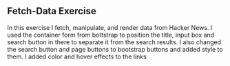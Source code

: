 ## Fetch-Data Exercise

In this exercise I fetch, manipulate, and render data from Hacker News.  I used the container form from bottstrap to position the title, input box and search button in there to separate it from the search results.  I also changed the search button and page buttons to bootstrap buttons and added style to them.  I added color and hover effects to the links
